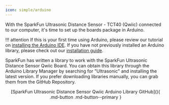 ```yaml
---
icon: simple/arduino
---
```


With the SparkFun Ultrasonic Distance Sensor - TCT40 (Qwiic) connected to our computer, it's time to set up the boards package in Arduino.


!!! attention
	If this is your first time using Arduino, please review our tutorial on [installing the Arduino IDE](https://learn.sparkfun.com/tutorials/installing-arduino-ide). If you have not previously installed an Arduino library, please check out our [installation guide](https://learn.sparkfun.com/tutorials/installing-an-arduino-library).


SparkFun has written a library to work with the SparkFun Ultrasonic Distance Sensor Qwiic Board. You can obtain this library through the Arduino Library Manager by searching for "Ultrasonic" and installing the latest version. If you prefer downloading libraries manually, you can grab them from the GitHub Repository.

<center>
	[SparkFun Ultrasonic Distance Sensor Qwiic Arduino Library GitHub](){ .md-button .md-button--primary }
</center>


